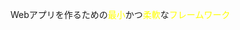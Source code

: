 Webアプリを作るための<font color="yellow">最小</font>かつ<font color="yellow">柔軟</font>な<font color="yellow">フレームワーク</font>
